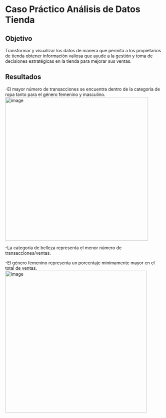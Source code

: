 # Caso Práctico Análisis de Datos Tienda

## Objetivo
Transformar y visualizar los datos de manera que permita a los propietarios de tienda obtener información valiosa que ayude a la gestión y toma de decisiones estratégicas en la tienda para mejorar sus ventas.

## Resultados
-El mayor número de transacciones se encuentra dentro de la categoría de ropa tanto para el género femenino y masculino.
<img width="457" alt="image" src="https://github.com/user-attachments/assets/7b90b22e-3aa0-4908-97eb-79d095e31471">

-La categoría de belleza representa el menor número de transacciones/ventas.

-El género femenino representa un porcentaje minimamente mayor en el total de ventas.
<img width="452" alt="image" src="https://github.com/user-attachments/assets/9c4324b4-c44f-459c-a217-a9ea377df00b">

